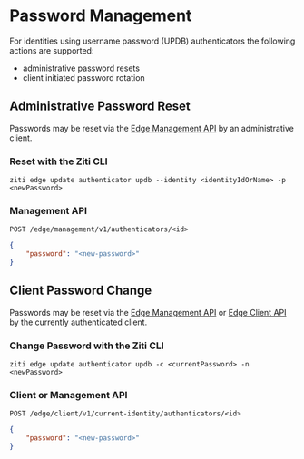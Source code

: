 # Password Management

For identities using username password (UPDB) authenticators the following actions are supported:

- administrative password resets
- client initiated password rotation

## Administrative Password Reset

Passwords may be reset via the [Edge Management API](docs/reference/developer/api/02-edge-management-reference.mdx) by an administrative client.

### Reset with the Ziti CLI

`ziti edge update authenticator updb --identity <identityIdOrName> -p <newPassword>`

### Management API

`POST /edge/management/v1/authenticators/<id>`

```json
{
    "password": "<new-password>"
}
```

## Client Password Change

Passwords may be reset via the [Edge Management API](/docs/reference/developer/api#edge-management-api) or 
[Edge Client API](/docs/reference/developer/api#edge-client-api) by the currently authenticated client.

### Change Password with the Ziti CLI

`ziti edge update authenticator updb -c <currentPassword> -n <newPassword>`

### Client or Management API

`POST /edge/client/v1/current-identity/authenticators/<id>`

```json
{
    "password": "<new-password>"
}
```
